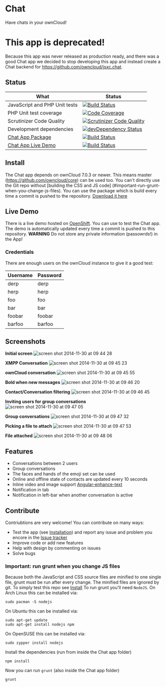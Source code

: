 Chat
====
Have chats in your ownCloud!

# This app is deprecated! 

Because this app was never released as production ready, and there was a good Chat app we decided to stop developing this app and instead create a Chat backend for https://github.com/owncloud/jsxc.chat. 

## Status

| What | Status |
| ---- | --- |
| JavaScript and PHP Unit tests | [![Build Status](https://travis-ci.org/owncloud/chat.svg?branch=master)](https://travis-ci.org/owncloud/chat) |
| PHP Unit test coverage | [![Code Coverage](https://scrutinizer-ci.com/g/owncloud/chat/badges/coverage.png?b=master)](https://scrutinizer-ci.com/g/owncloud/chat/?branch=master) |
| Scrutinizer Code Quality | [![Scrutinizer Code Quality](https://scrutinizer-ci.com/g/owncloud/chat/badges/quality-score.png?b=master)](https://scrutinizer-ci.com/g/owncloud/chat/?branch=master) |
| Development dependencies | [![devDependency Status](https://david-dm.org/owncloud/chat/dev-status.svg)](https://david-dm.org/owncloud/chat#info=devDependencies) |
| [Chat App Package](#install) | [![Build Status](https://occjen-ledfan.rhcloud.com:443/buildStatus/icon?job=ownCloud-Chat)](https://occjen-ledfan.rhcloud.com:443/job/ownCloud-Chat/) |
| [Chat App Live Demo](#live-demo)  | [![Build Status](https://occjen-ledfan.rhcloud.com:443/job/chat-deploy/badge/icon)](https://occjen-ledfan.rhcloud.com:443/job/chat-deploy/) | 

## Install
The Chat app depends on ownCloud 7.0.3 or newer. This means master (https://github.com/owncloud/core) can be used too.
You can't directly use the Git repo without [building the CSS and JS code] (#important-run-grunt-when-you-change-js-files). You can use the package which is build every time a commit is pushed to the repository. [Download it here](https://occjen-ledfan.rhcloud.com/job/ownCloud-Chat/ws/build.zip)

## Live Demo
There is a live demo hosted on [OpenShift](https://oc-ledfan.rhcloud.com/job/ownCloud-Chat/ws/build.zip). You can use to test the Chat app. The demo is automatically updated every time a commit is pushed to this repository.
**WARNING** Do not store any private information (passowrds!) in the App! 

### Credentials
There are enough users on the ownCloud instance to give it a good test:

| Username | Password |
| --- | --- |
| derp | derp |
| herp | herp |
| foo | foo |
| bar | bar | 
| foobar | foobar |
| barfoo | barfoo |

## Screenshots
**Initial screen**
![screen shot 2014-11-30 at 09 44 28](https://cloud.githubusercontent.com/assets/2996275/5237202/7efd7bfc-7875-11e4-929a-77349b4a4f45.png)

**XMPP Conversation**
![screen shot 2014-11-30 at 09 45 23](https://cloud.githubusercontent.com/assets/2996275/5237207/a1021578-7875-11e4-8f3b-83b305f12a18.png)

**ownCloud conversation**
![screen shot 2014-11-30 at 09 45 55](https://cloud.githubusercontent.com/assets/2996275/5237209/b5441432-7875-11e4-90b5-dd05f8706628.png)

**Bold when new messages**
![screen shot 2014-11-30 at 09 46 20](https://cloud.githubusercontent.com/assets/2996275/5237210/c1877c2a-7875-11e4-90eb-8cd5747bbc18.png)

**Contact/Conversation filtering**
![screen shot 2014-11-30 at 09 46 45](https://cloud.githubusercontent.com/assets/2996275/5237211/d1b36bfe-7875-11e4-81d7-d3a473baeb34.png)

**Inviting users for group conversations**
![screen shot 2014-11-30 at 09 47 05](https://cloud.githubusercontent.com/assets/2996275/5237212/e13b3192-7875-11e4-98b4-95f19254c0dd.png)

**Group conversations**
![screen shot 2014-11-30 at 09 47 32](https://cloud.githubusercontent.com/assets/2996275/5237213/ed27a27e-7875-11e4-8823-f7e9b5ffe522.png)

**Picking a file to attach**
![screen shot 2014-11-30 at 09 47 53](https://cloud.githubusercontent.com/assets/2996275/5237215/f7041aca-7875-11e4-88c4-924b8d96f370.png)

**File attached**
![screen shot 2014-11-30 at 09 48 06](https://cloud.githubusercontent.com/assets/2996275/5237216/07b28fe6-7876-11e4-8a03-34ee551a74c1.png)


## Features
 - Conversations between 2 users
 - Group conversations
 - The faces and hands of the emoji set can be used
 - Online and offline state of contacts are updated every 10 seconds
 - Inline video and image support [Angular-enhance-text](https://github.com/Raydiation/angular-enhance-text)
 - Notification in tab
 - Notification in left-bar when another conversation is active

## Contribute
Contriubtions are very welcome! You can contribute on many ways:
 - Test the app (see [Installation](https://github.com/owncloud/chat#installation)) and report any issue and problem you encore in the [Issue tracker](https://github.com/owncloud/chat/issues)
 - Improve code or add new features
 - Help with design by commenting on issues
 - Solve bugs

### Important: run grunt when you change JS files
Because both the JavaScript and CSS source files are minified to one single file, grunt must be run after every change. The minified files are ignored by git. To simply test this repo see [Install](#install)
To run grunt you'll need `NodeJS`. On Arch Linux this can be installed via:
````
sudo pacman -S nodejs
````
On Ubuntu this can be installed via:
````
sudo apt-get update
sudo apt-get install nodejs npm
````
On OpenSUSE this can be installed via:
````
sudo zypper install nodejs
````

Install the dependencies (run from inside the Chat app folder)
````
npm install
````

Now you can run `grunt` (also inside the Chat app folder)
````
grunt
````

